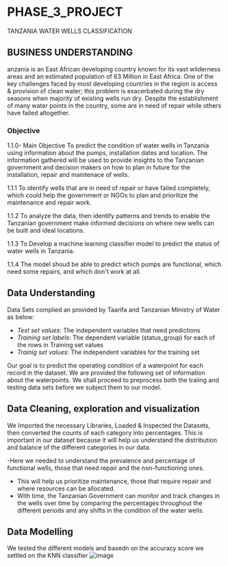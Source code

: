 # PHASE_3_PROJECT
TANZANIA WATER WELLS CLASSIFICATION

## BUSINESS UNDERSTANDING

anzania is an East African developing country known for its vast wilderness areas and an estimated population of 63 Million in East Africa. One of the key challenges faced by most developing countries in the region is access & provision of clean water; this problem is exacerbated during the dry seasons when majority of existing wells run dry. Despite the establishment of many water points in the country, some are in need of repair while others have failed altogether.

### Objective

1.1.0- Main Objective
To predict the condition of water wells in Tanzania using information about the pumps, installation dates and location. The information gathered will be used to provide insights to the Tanzanian government and decision makers on how to plan in future for the installation, repair and maintenace of wells.

1.1.1 
To identify wells that are in need of repair or have failed completely, which could help the government or NGOs to plan and prioritize the maintenance and repair work.

1.1.2
To analyze the data, then identify patterns and trends to enable the Tanzanian government make informed decisions on where new wells can be built and ideal locations.

1.1.3 
To Develop a machine learning classifier model to predict the status of water wells in Tanzania.

1.1.4
The model shoud be able to predict which pumps are functional, which need some repairs, and which don't work at all.

## Data Understanding

Data Sets complied an provided by Taarifa and Tanzanian Ministry of Water as below:

- *Test set values*: The independent variables that need predictions
- *Training set labels*: The dependent variable (status_group) for each of the rows in Training set values
- *Trainig set values*: The independent variables for the training set

Our goal is to predict the operating condition of a waterpoint for each record in the dataset. We are provided the following set of information about the waterpoints. We shall proceed to preprocess both the traiing and testing data sets before we subject them to our model.




## Data Cleaning, exploration and visualization 
We Imported the necessary Libraries, Loaded & Inspected the Datasets, then converted the counts of each category into percentages. This is important in our dataset because it will help us understand the distribution and balance of the different categories in our data. 
 
-Here we needed to understand the prevalence and percentage of functional wells, those that need repair and the non-functioning ones.
- This will help us prioritize maintenance, those that require repair and where resources can be allocated.
- With time, the Tanzanian Government can monitor and track changes in the wells over time by comparing the percentages throughout the different periods and any shifts in the condition of the water wells.

## Data Modelling
We tested the different models and basedn on the accuracy score we settled on the KNN classifier 
![image](https://github.com/MaryMurugami/PHASE_3_PROJECT/assets/122040156/098e474c-7d9d-446a-b81e-c2ae2208237e)




